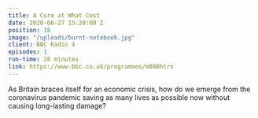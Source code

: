 ```yaml
---
title: A Cure at What Cost
date: 2020-06-27 15:20:00 Z
position: 18
image: "/uploads/burnt-notebook.jpg"
client: BBC Radio 4
episodes: 1
run-time: 28 minutes
link: https://www.bbc.co.uk/programmes/m000htrs
---
```


As Britain braces itself for an economic crisis, how do we emerge from the coronavirus pandemic saving as many lives as possible now without causing long-lasting damage?